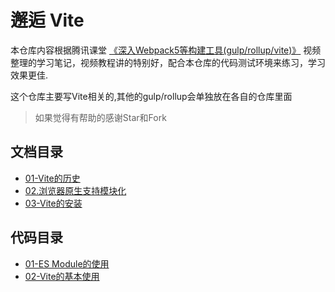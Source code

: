 # 邂逅 Vite

本仓库内容根据腾讯课堂 [《深入Webpack5等构建工具(gulp/rollup/vite)》](https://ke.qq.com/course/3135768) 视频整理的学习笔记，视频教程讲的特别好，配合本仓库的代码测试环境来练习，学习效果更佳.

这个仓库主要写Vite相关的,其他的gulp/rollup会单独放在各自的仓库里面

> 如果觉得有帮助的感谢Star和Fork

## 文档目录

- [01-Vite的历史](md/01-Vite的历史.md)
- [02.浏览器原生支持模块化](md/02.浏览器原生支持模块化.md)
- [03-Vite的安装](md/03-Vite的安装.md)
## 代码目录

- [01-ES Module的使用](code/01-ESModule的使用)
- [02-Vite的基本使用](code/02-Vite的基本使用)